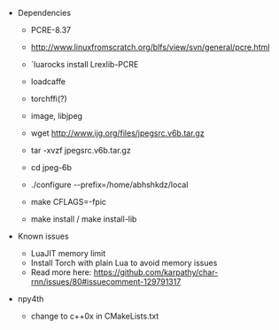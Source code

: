 

- Dependencies
    - PCRE-8.37
    - http://www.linuxfromscratch.org/blfs/view/svn/general/pcre.html
    - `luarocks install Lrexlib-PCRE

    - loadcaffe
    - torchffi(?)

    - image, libjpeg
    - wget http://www.ijg.org/files/jpegsrc.v6b.tar.gz
    - tar -xvzf jpegsrc.v6b.tar.gz
    - cd jpeg-6b
    - ./configure --prefix=/home/abhshkdz/local
    - make CFLAGS=-fpic
    - make install / make install-lib

- Known issues
    - LuaJIT memory limit
    - Install Torch with plain Lua to avoid memory issues
    - Read more here: https://github.com/karpathy/char-rnn/issues/80#issuecomment-129791317


- npy4th
    - change to c++0x in CMakeLists.txt
